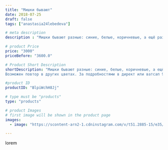 ```yaml
---
title: "Мишки бывают"
date: 2018-07-25
draft: false
tags: ["anastasia24lebedeva"]

# meta description
description : "Мишки бывают разные: синие, белые, коричневые, а ещё разноцветные. Они настолько милые и забавные, что хочется их все время потискать 🐻🐻🐻🐻 Мишки свободны. рост "

# product Price
price: "3000"
priceBefore: "3600.0"

# Product Short Description
shortDescription: "Мишки бывают разные: синие, белые, коричневые, а ещё разноцветные. Они настолько милые и забавные, что хочется их все время потискать 🐻🐻🐻🐻 Мишки свободны. рост малышей сидя 17 см. Цена 400р. 
Возможен повтор в других цветах. За подробностями в директ или ватсап 9887049800😘😀"

#product ID
productID: "BlpiWchH8Jj"

# type must be "products"
type: "products"

# product Images
# first image will be shown in the product page
images:
  - image: "https://scontent-arn2-1.cdninstagram.com/v/t51.2885-15/e35/37319504_1915648888732426_4878738645281931264_n.jpg?se=7&tp=1&_nc_ht=scontent-arn2-1.cdninstagram.com&_nc_cat=110&_nc_ohc=ZXSzgye1pYAAX_jq1lU&ccb=7-4&oh=92c026215489d6c621ac415a43c730cf&oe=60838643&ig_cache_key=MTgzMTE0NTc5OTUzMzE4MzU4Nw%3D%3D.2-ccb7-4"

---
```

lorem
